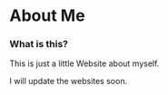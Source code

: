 # About Me

<h3>What is this?</h3>
<p>This is just a little Website about myself.</p>
<p>I will update the websites soon.</p>
